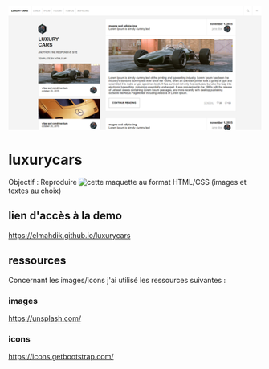 <p align="center">
    <img src="./assets/img/screenshot.png" />
</p>

# luxurycars
Objectif : Reproduire ![cette maquette](https://elmahdik.github.io/luxurycars/assets/img/maquette.png) au format HTML/CSS (images et textes au choix) 

## lien d'accès à la demo 
https://elmahdik.github.io/luxurycars

## ressources
Concernant les images/icons j'ai utilisé les ressources suivantes : 

### images
https://unsplash.com/

### icons
https://icons.getbootstrap.com/
